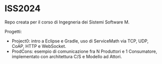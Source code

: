 # ISS2024
Repo creata per il corso di Ingegneria dei Sistemi Software M.

Progetti:
- Project0: intro a Eclipse e Gradle, uso di ServiceMath via TCP, UDP, CoAP, HTTP e WebSocket.
- ProdCons: esempio di comunicazione fra N Produttori e 1 Consumatore, implementato con architettura C/S e Modello ad Attori.
